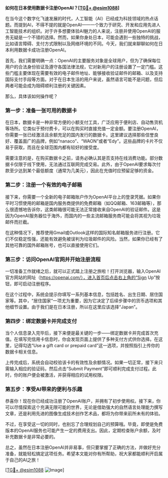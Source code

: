 **如何在日本使用数据卡注册OpenAI？[[TG💪+ @esim1088](https://t.me/s/esim1088)]**

在当今这个数字化飞速发展的时代，人工智能（AI）已经成为科技领域的热点话题。而提到AI，不得不提的就是OpenAI——一个致力于研究、开发和应用先进人工智能技术的组织。对于许多想要体验AI魅力的人来说，注册并使用OpenAI的服务无疑是一个不错的选择。然而，如果你身处日本，可能会遇到一些独特的挑战，比如语言障碍、支付方式限制以及网络环境的不同。今天，我们就来聊聊如何在日本利用数据卡成功注册OpenAI。

首先，我们需要明确一点：OpenAI的主要服务对象是全球用户，但为了确保每位用户的合法身份验证及遵守各国法律法规，它对新用户的注册设置了一定门槛。这些门槛主要体现在需要有效的电子邮件地址、能够接收验证邮件的邮箱、以及支持国际支付手段等方面。对于在日本生活的用户来说，虽然语言可能不是问题，但后两者可能会成为阻碍顺利注册的关键因素。

那么，具体该如何操作呢？

### 第一步：准备一张可用的数据卡

在日本，数据卡是一种非常方便的小额支付工具，广泛应用于便利店、自动售货机等场所。它类似于预付费卡，可以在购买时直接充值一定金额。要注册OpenAI，你需要一张已经激活且余额充足的国内发行的数据卡。这里建议选择那些信誉良好、覆盖面广的品牌，例如“nanaco”、“WAON”或者“Edy”。这些品牌的卡片不仅易于获取，而且在全球范围内都有较好的接受度。

需要注意的是，在购买数据卡之前，请务必确认其是否支持在线消费功能。部分数据卡仅限于线下使用，无法通过互联网完成交易。此外，由于OpenAI要求每次付款至少达到某个最低额度（通常为几美元），因此在充值时应预留足够的资金。

### 第二步：注册一个有效的电子邮箱

接下来，你需要一个全新的电子邮箱账户作为OpenAI平台上的登录凭据。如果你平时习惯使用的邮箱是国内服务商提供的免费邮箱（如QQ邮箱、163邮箱等），那么很遗憾地告诉你，这类邮箱很可能无法正常接收来自OpenAI的验证邮件。这是因为OpenAI服务器位于海外，而国内的一些主流邮箱服务商可能会将其视为垃圾邮件而拦截。

在这种情况下，推荐使用Gmail或Outlook这样的国际知名邮箱服务进行注册。它们不仅稳定性强，还能有效避免被误判为垃圾邮件的风险。当然，如果你已经有了其他可靠的国外邮箱账号，也可以直接使用它们。

### 第三步：访问OpenAI官网并开始注册流程

一切准备工作就绪之后，就可以正式踏上注册之旅啦！打开浏览器，输入OpenAI官方网站的网址（https://openai.com/），进入首页后点击右上角的“Sign Up”按钮，即可启动注册程序。

在这个过程中，系统会提示你填写一系列基本信息，包括姓名、出生日期、居住国家等。其中，“居住国家”一项尤为重要，因为它决定了后续步骤中的货币选项和其他细节设置。由于我们是在日本注册，所以在这里应该选择“Japan”。

### 第四步：绑定数据卡并完成支付

当个人信息录入完毕后，接下来便是最关键的一步——绑定数据卡并完成首次充值。在填写完信用卡信息时，你会发现页面上提供了多种支付方式供你选择。在这里，记得勾选“Use a gift card or prepaid card”这一选项，并按照指引上传你的数据卡相关信息。

上传完成后，系统会自动校验该卡的有效性及余额情况。如果一切正常，接下来只需输入相应的验证码，然后点击“Submit Payment”即可顺利完成支付过程。此时，你的账户便会被激活，并获得相应的试用权限。

### 第五步：享受AI带来的便利与乐趣

恭喜你！现在你已经成功注册了OpenAI账户，并拥有了初步使用权。接下来，你可以尽情探索这个充满无限可能的世界，无论是借助强大的自然语言处理能力撰写文章，还是利用先进的图像生成技术创作艺术品，都将为你带来前所未有的体验。

不过，在享受这一切的同时，也别忘了合理规划自己的预算哦。毕竟，即使是免费版本的OpenAI服务也可能产生一定的费用支出。因此，定期检查账户余额，及时补充数据卡是非常必要的。

总之，虽然在日本注册OpenAI并非易事，但只要掌握了正确的方法，并做好充分准备，就能轻松搞定这项任务。希望本文能对你有所帮助，祝大家都能顺利开启属于自己的AI之旅！

[[TG💪+ @esim1088](https://t.me/s/esim1088) ![Image](https://i.postimg.cc/4NQfJmqS/Snipaste-2025-05-13-00-14-12.png)]